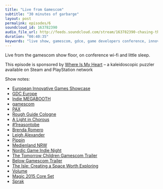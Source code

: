 ```yaml
---
title: "Live from Gamescom"
subtitle: "30 minutes of garbarge"
layout: post
permalink: episodes/6
soundcloud_id: 163782390
audio_file_url: http://feeds.soundcloud.com/stream/163782390-chasing-the-whale-6-live-from-gamescom.mp3
duration: "00:40:35"
keywords: "live show, gamescom, gdce, game developers conference, innovative games, else heardbreak, #1reasontobe"
---
```


Live from the gamescom show floor, on conference wi-fi and little sleep.

This episode is sponsored by <a href="http://whereismyheartgame.com">Where Is My Heart</a> – a kaleidoscopic puzzler available on Steam and PlayStation network

Show notes:

- [European Innovative Games Showcase](http://schedule.gdceurope.com/session/the-2014-european-innovative-games-showcase)
- [GDC Europe](http://www.gdceurope.com/)
- [Indie MEGABOOTH](http://indiemegabooth.com/)
- [gamescom](http://www.gamescom.de/)
- [PAX](http://www.paxsite.com/)
- [Rough Guide Cologne](http://www.roughguides.com/destinations/europe/germany/north-rhine-westphalia/cologne-koln/)
- [A Light in Chorous](http://www.alightinchorus.com)
- [#1reasontobe](http://schedule.gdceurope.com/session/1reasontobe)
- [Brenda Romero](https://twitter.com/br)
- [Leigh Alexander](https://twitter.com/leighalexander)
- [Pippin](http://en.wikipedia.org/wiki/Apple_Bandai_Pippin)
- [Medienland NRW](http://medien.nrw.de/gamescom2014/)
- [Nordic Game Indie Night](http://www.copenhagengamecollective.org/2014/04/28/ngin-2014-finalists/)
- [The Tomorrow Children Gamescom Trailer](https://www.youtube.com/watch?v=9bnfz3XjUxQ)
- [Below Gamescom Trailer](https://www.youtube.com/watch?v=jxaBV_OiKGc)
- [The Isle: Creating a Space Worth Exploring](http://schedule.gdceurope.com/session/the-isle-creating-a-space-worth-exploring)
- [Volume](http://www.polygon.com/2014/8/12/5995307/volume-coming-to-ps4-vita-first-next-year)
- [Magic 2015 Core Set](http://gatherer.wizards.com/Pages/Search/Default.aspx?output=spoiler&method=visual&set=[%22Magic%202015%20Core%20Set%22])
- [Sprak](https://github.com/eriksvedang/Sprak)